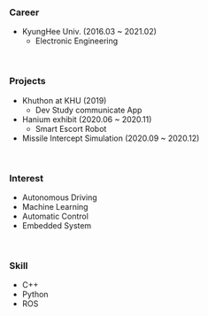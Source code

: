 ### Career

- KyungHee Univ. (2016.03 ~ 2021.02)
  - Electronic Engineering
<br>

### Projects

- Khuthon at KHU (2019)
  - Dev Study communicate App
- Hanium exhibit (2020.06 ~ 2020.11)
  - Smart Escort Robot
- Missile Intercept Simulation (2020.09 ~ 2020.12)
<br>

### Interest
- Autonomous Driving
- Machine Learning
- Automatic Control 
- Embedded System
<br>

### Skill
- C++
- Python
- ROS
<br>
